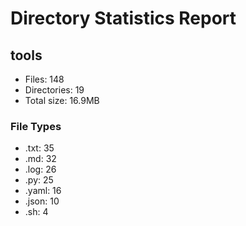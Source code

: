 # Directory Statistics Report

## tools

- Files: 148
- Directories: 19
- Total size: 16.9MB

### File Types
- .txt: 35
- .md: 32
- .log: 26
- .py: 25
- .yaml: 16
- .json: 10
- .sh: 4

